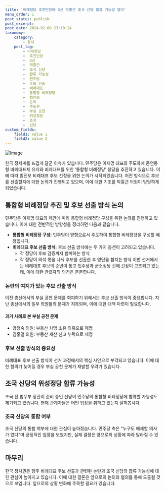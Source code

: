 ```yaml
---
title: '비례정당 추진단장에 3선 박홍근 조국 신당 합류 가능성 열어'
menu_order: 1
post_status: publish
post_excerpt: 
post_date: 2024-02-08 23:18:24
taxonomy:
    category:
        - 정치
    post_tag:
        - 비례정당
        -  추진단장
        -  3선
        -  박홍근
        -  조국 신당
        -  합류 가능성
        -  민주당
        -  후보 선출
        -  비례대표
        -  통합형 비례정당
        -  범진보
        -  논의
        -  주도권
        -  부실 공천
        -  위성정당
        -  조국
        -  신당
custom_fields:
    field1: value 1
    field2: value 2
---
```


![Image](https://imgnews.pstatic.net/image/020/2024/02/07/0003546922_001_20240207033701045.jpg?type=w647)

한국 정치계를 뜨겁게 달군 이슈가 있습니다. 민주당은 이재명 대표의 주도하에 준연동형 비례대표제 유지와 비례대표를 위한 ‘통합형 비례정당’ 창당을 추진하고 있습니다. 이에 따라 범진보 비례대표 후보 선정을 위한 논의가 시작되었습니다. 어떤 방식으로 후보를 선출할지에 대한 논의가 진행되고 있으며, 이에 대한 기조를 박홍근 의원이 담당하게 되었습니다.
## 통합형 비례정당 추진 및 후보 선출 방식 논의
민주당은 이재명 대표의 제안에 따라 통합형 비례정당 구성을 위한 논의를 진행하고 있습니다. 이에 대한 전반적인 방향성을 정리하면 다음과 같습니다.
- **통합형 비례정당 구성:** 민주당이 맏형으로서 주도하여 통합형 비례정당을 구성할 예정입니다.
- **비례대표 후보 선출 방식:** 후보 선출 방식에는 두 가지 옵션이 고려되고 있습니다. 
  - 각 정당이 후보 검증까지 함께하는 방식
  - 각 정당이 의석 몫을 나눠 후보를 선출한 후 명단을 합치는 방식
이번 선거에서는 비례대표 후보의 순번이 놓고 민주당과 군소정당 간에 긴장이 고조되고 있는데, 이에 대한 관련자의 의견은 분분합니다.
### 논란의 여지가 있는 후보 선출 방식
이전 총선에서의 부실 공천 문제를 회피하기 위해서는 후보 선출 방식이 중요합니다. 지난 총선에서의 일부 의원들의 문제가 지목되며, 이에 대한 대책 마련이 필요합니다.
#### 과거 사례로 본 부실 공천 문제
- 양정숙 의원: 부동산 차명 소유 의혹으로 제명
- 김홍걸 의원: 부동산 재산 신고 누락으로 제명
### 후보 선출 방식의 중요성
비례대표 후보 선출 방식이 선거 과정에서의 핵심 사안으로 부각되고 있습니다. 이에 대한 합의가 늦어질 경우 부실 공천 문제가 재발할 우려가 있습니다.
## 조국 신당의 위성정당 합류 가능성
조국 전 법무부 장관이 준비 중인 신당이 민주당의 통합형 비례정당에 합류할 가능성도 제기되고 있습니다. 현재 관계자들은 어떤 입장을 취하고 있는지 살펴봅시다.
### 조국 신당의 통합 여부
조국 신당의 통합 여부에 대한 관심이 높아졌습니다. 민주당 측은 "누구도 배제할 의사가 없다"며 긍정적인 입장을 보였지만, 실제 결정은 앞으로의 상황에 따라 달라질 수 있습니다.
## 마무리
한국 정치권은 향후 비례대표 후보 선출과 관련된 논란과 조국 신당의 합류 가능성에 대한 관심이 높아지고 있습니다. 이에 대한 결론은 앞으로의 논의와 협의를 통해 도출될 것으로 보입니다. 앞으로의 상황 변화에 주목할 필요가 있습니다.
